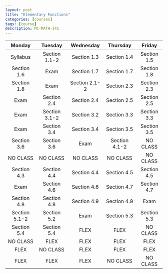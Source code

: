 ```yaml
---
layout: post
title: "Elementary Functions"
categories: [courses]
tags: [course]
description: MC-MATH-141
---
```


|Monday|Tuesday|Wednesday|Thursday|Friday|
|:---:|:---:|:---:|:---:|:---:|
|Syllabus|Section 1.1-2|Section 1.3|Section 1.4|Section 1.5|
|Section 1.6|Exam|Section 1.7|Section 1.7|Section 1.8|
|Section 1.8|Exam|Section 2.1-2|Section 2.3|Section 2.3|
|Exam|Section 2.4|Section 2.4|Section 2.5|Section 2.5|
|Exam|Section 3.1-2|Section 3.2|Section 3.3|Section 3.3|
|Exam|Section 3.4|Section 3.4|Section 3.5|Section 3.5|
|Section 3.6|Section 3.6|Exam|Section 4.1-2|NO CLASS|
|NO CLASS|NO CLASS|NO CLASS|NO CLASS|NO CLASS|
|Section 4.3|Section 4.4|Section 4.4|Section 4.5|Section 4.5|
|Exam|Section 4.6|Section 4.6|Section 4.7|Section 4.7|
|Section 4.8|Section 4.8|Section 4.9|Section 4.9|Exam|
|Section 5.1-2|Section 5.2|Exam|Section 5.3|Section 5.3|
|Section 5.4|Section 5.4|FLEX|FLEX|NO CLASS|
|NO CLASS|FLEX|FLEX|FLEX|FLEX|
|FLEX|NO CLASS|FLEX|FLEX|FLEX|
|FLEX|FLEX|FLEX|NO CLASS|NO CLASS|

